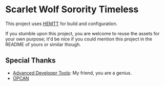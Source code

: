 # Scarlet Wolf Sorority Timeless

This project uses [HEMTT](https://brettmayson.github.io/HEMTT/) for build and configuration.

If you stumble upon this project, you are welcome to reuse the assets for your own purpose; it'd be nice if you could mention this project in the README of yours or similar though.

## Special Thanks

- [Advanced Developer Tools](https://steamcommunity.com/sharedfiles/filedetails/?id=2369477168): My friend, you are a genius.
- [OPCAN](https://steamcommunity.com/sharedfiles/filedetails/?id=2016312756)
